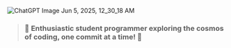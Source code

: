 
![ChatGPT Image Jun 5, 2025, 12_30_18 AM](https://github.com/user-attachments/assets/d1e675cc-d279-4e87-ac73-de19bc57fff0)

> ### 🚀 Enthusiastic student programmer exploring the cosmos of coding, one commit at a time! 🌟

